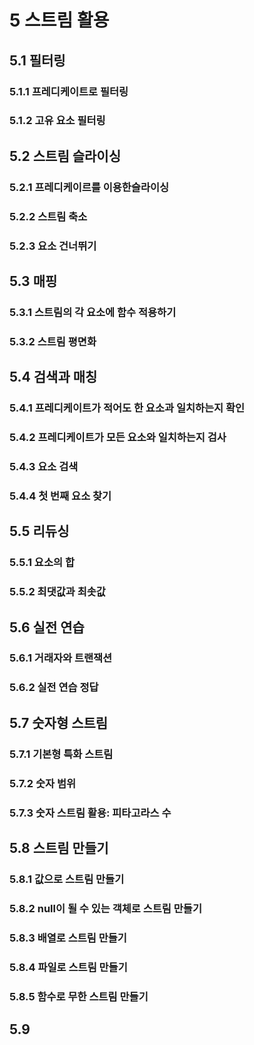 # 5 스트림 활용

## 5.1 필터링

### 5.1.1 프레디케이트로 필터링

### 5.1.2 고유 요소 필터링

## 5.2 스트림 슬라이싱

### 5.2.1 프레디케이르를 이용한슬라이싱

### 5.2.2 스트림 축소

### 5.2.3 요소 건너뛰기

## 5.3 매핑

### 5.3.1 스트림의 각 요소에 함수 적용하기

### 5.3.2 스트림 평면화

## 5.4 검색과 매칭

### 5.4.1 프레디케이트가 적어도 한 요소과 일치하는지 확인

### 5.4.2 프레디케이트가 모든 요소와 일치하는지 검사

### 5.4.3 요소 검색

### 5.4.4 첫 번째 요소 찾기

## 5.5 리듀싱

### 5.5.1 요소의 합

### 5.5.2 최댓값과 최솟값

## 5.6 실전 연습

### 5.6.1 거래자와 트랜잭션

### 5.6.2 실전 연습 정답

## 5.7 숫자형 스트림

### 5.7.1 기본형 특화 스트림

### 5.7.2 숫자 범위

### 5.7.3 숫자 스트림 활용: 피타고라스 수

## 5.8 스트림 만들기

### 5.8.1 값으로 스트림 만들기

### 5.8.2 null이 될 수 있는 객체로 스트림 만들기

### 5.8.3 배열로 스트림 만들기

### 5.8.4 파일로 스트림 만들기

### 5.8.5 함수로 무한 스트림 만들기

## 5.9
